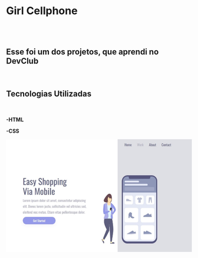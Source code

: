 <h1>Girl Cellphone</h1>
<br>
<br>

<h2>Esse foi um dos projetos, que aprendi no DevClub</h2>
<br>

<h2>Tecnologias Utilizadas</h2>
<br>

<p><b>-HTML</b><p/>
<p><b>-CSS</b></p>

<img src="https://github.com/RubianoMenezes/Projeto2-CSS-HTML/blob/main/projeto2/assets/Cellphone.jpeg" />
